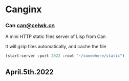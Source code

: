 # Canginx
### Can can@celwk.cn

A mini HTTP static files server of Lisp from Can

It will gzip files automatically, and cache the file

```lisp
(start-server :port 2022 :root "~/somewhere/static")
```
## April.5th.2022